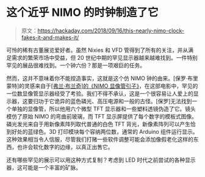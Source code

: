 # 这个近乎 NIMO 的时钟制造了它

> 原文：<https://hackaday.com/2018/09/16/this-nearly-nimo-clock-fakes-it-and-makes-it/>

可怜的稀有古董展览爱好者。虽然 Nixies 和 VFD 管得到了所有的关注，并从满足需求的繁荣市场中受益，但 20 世纪中期的罕见显示器越来越难找到。一件特别罕见的展品很难找到。一个钟六份？那是一项艰巨的任务。

然而，这并不意味着你不能捏造事实，这就是这个仿 NIMO 钟的由来。[保罗·布里蒙特]的灵感来自于[[弗兰·布兰奇]的《NIMO 显像管引子》](http://hackaday.com/2017/10/19/the-nixie-tube-killer-that-never-was/)，在这部电影中，罕见的一位数显像管显示器经受了考验。我们不得不承认，这是一个很容易让人爱上的显示器，这要归功于它诡异的蓝色磷光、高压电源和一般的古怪。[保罗]无法找到一个单独的显像管，所以他用六个微型 TFT 显示器和一些塑料透镜伪造了它。镜头模仿了原始 NIMO 的弯曲前玻璃，而 TFT 显示屏提供了每个数字的模板式图像。磷光发光来自于用新像素阵列取代普通的白色 TFT 背光，新像素阵列可以产生恰到好处的蓝绿色。3D 打印模块每个容纳两位数，通常的 Arduino 组件运行显示。这种效果相当令人信服，尽管我们打赌一些软件调整可能会添加像假老化这样的东西，也许会软化数字的边缘，以真正出售它。

还有哪些罕见的展示可以用这种方式复制？考虑到 LED 时代之前尝试的各种显示器，这可能是一个丰富的矿脉。